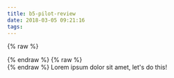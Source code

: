 ```yaml
---
title: b5-pilot-review
date: 2018-03-05 09:21:16
tags:
---
```

{% raw %}
<aside class="infobox" id="headnotes">
{% endraw %}
<!-- md infobox_b5-pilot-review.md -->
{% raw %}
</aside>
{% endraw %}
Lorem ipsum dolor sit amet, let's do this!